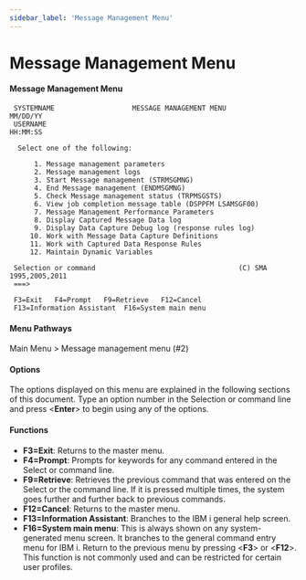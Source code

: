 ```yaml
---
sidebar_label: 'Message Management Menu'
---
```

# Message Management Menu

#### Message Management Menu
```
 SYSTEMNAME                   MESSAGE MANAGEMENT MENU                    MM/DD/YY 
 USERNAME                                                                HH:MM:SS 
                                                                                
  Select one of the following:                                                  
                                                                                
      1. Message management parameters                                          
      2. Message management logs                                                
      3. Start Message management (STRMSGMNG)                                   
      4. End Message management (ENDMSGMNG)                                     
      5. Check Message management status (TRPMSGSTS)                            
      6. View job completion message table (DSPPFM LSAMSGF00)                   
      7. Message Management Performance Parameters                              
      8. Display Captured Message Data log                                      
      9. Display Data Capture Debug log (response rules log)                    
     10. Work with Message Data Capture Definitions                             
     11. Work with Captured Data Response Rules                                 
     12. Maintain Dynamic Variables                                             
                                                                                
 Selection or command                                   (C) SMA 1995,2005,2011  
 ===>                                                                           
                                                                                
 F3=Exit   F4=Prompt   F9=Retrieve   F12=Cancel                                 
 F13=Information Assistant  F16=System main menu                                
 ```
  
#### Menu Pathways

Main Menu > Message management menu (#2)

#### Options

The options displayed on this menu are explained in the following sections of this document. Type an option number in the Selection or command line and press <**Enter**> to begin using any of the options.

#### Functions

- **F3=Exit**: Returns to the master menu.
- **F4=Prompt**: Prompts for keywords for any command entered in the Select or command line.
- **F9=Retrieve**: Retrieves the previous command that was entered on the Select or the command line. If it is pressed multiple times, the system goes further and further back to previous commands.
- **F12=Cancel**: Returns to the master menu.
- **F13=Information Assistant**: Branches to the IBM i general help screen.
- **F16=System main menu**: This is always shown on any system-generated menu screen. It branches to the general command entry menu for IBM i. Return to the previous menu by pressing <**F3**> or <**F12**>. This function is not commonly used and can be restricted for certain user profiles.